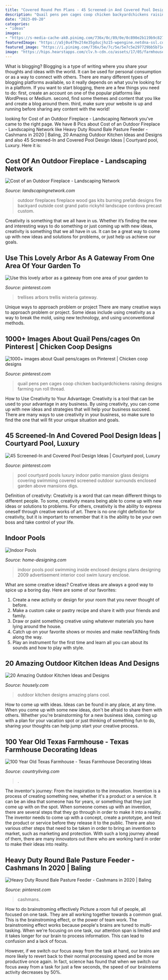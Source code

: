 ```yaml
---
title: "Covered Round Pen Plans - 45 Screened-in And Covered Pool Design Ideas"
description: "Quail pens pen cages coop chicken backyardchickens raising designs farming run roll thread"
date: "2023-09-20"
categories:
- "ideas"
images:
- "https://s-media-cache-ak0.pinimg.com/736x/0c/89/0e/0c890e2b119b9c827fbfd606350a402c.jpg"
featuredImage: "https://a5j0u479x2t4e35gducjhz15-wpengine.netdna-ssl.com/wp-content/uploads/2015/04/uploads_2014_04_Cool-Stone-Outdoor-Kitchen-Design-Plans.jpg"
featured_image: "https://i.pinimg.com/736x/5e/7c/5e/5e7c5e297729bb5b71e7c3deaad18953--courtyard-pool-indoor-pools.jpg"
image: "https://hips.hearstapps.com/clv.h-cdn.co/assets/17/05/farmhouse-refresh-fireplace-0317.jpg?crop=1.0xw:1xh;center,top&amp;resize=768:*"
---
```



What is blogging?
Blogging is a type of writing where you share your thoughts and ideas with the world. It can be used for personal consumption or as a way to connect with others. There are many different types of blogging platforms available, so it really depends on what you’re looking for in a platform. If you want to start blogging, there are a few things you need to do: first, create an account on one of the popular platforms like WordPress or Medium. second, find some themes and content that you like and create a blog around them. third, make sure your website is up and running before sharing any content with the world!

	

		
looking for Cost of an Outdoor Fireplace - Landscaping Network you've came to the right page. We have 8 Pics about Cost of an Outdoor Fireplace - Landscaping Network like Heavy Duty Round Bale Pasture Feeder - Cashmans in 2020 | Baling, 20 Amazing Outdoor Kitchen Ideas and Designs and also 45 Screened-In and Covered Pool Design Ideas | Courtyard pool, Luxury. Here it is:
		
    
## Cost Of An Outdoor Fireplace - Landscaping Network

<img loading=lazy src="https://images.landscapingnetwork.com/pictures/images/500x500Max/outdoor-fireplace_13/designs-by-garry_631.jpg" onerror="this.onerror=null;this.src='https://tse4.mm.bing.net/th?id=OIP.Ef8S8GiCzwCzzZ3I3z48owHaF7&amp;pid=15.1';" alt="Cost of an Outdoor Fireplace - Landscaping Network">

_Source: landscapingnetwork.com_

>outdoor fireplaces fireplace wood gas kits burning prefab designs fire backyard outside cost grand patio rickyhil landscape cordova precast custom. 

	

Creativity is something that we all have in us. Whether it’s finding the new and interesting ways to do something or just coming up with new ideas, creativity is something that we all have in us. It can be a great way to come up with new ideas and solutions for problems, or just help us achieve our goals.

    
## Use This Lovely Arbor As A Gateway From One Area Of Your Garden To

<img loading=lazy src="https://i.pinimg.com/736x/d9/fa/2b/d9fa2b58bb3531195dafc96a67b87ab4.jpg" onerror="this.onerror=null;this.src='https://tse2.mm.bing.net/th?id=OIP.Ldis8YhDzMrZqvETxl3C3gHaHa&amp;pid=15.1';" alt="Use this lovely arbor as a gateway from one area of your garden to">

_Source: pinterest.com_

>trellises arbors trellis wisteria gateway. 

	

Unique ways to approach problem or project
There are many creative ways to approach problem or project. Some ideas include using creativity as a way to break the mold, using new technology, and using unconventional methods.

    
## 1000+ Images About Quail Pens/cages On Pinterest | Chicken Coop Designs

<img loading=lazy src="https://s-media-cache-ak0.pinimg.com/736x/0c/89/0e/0c890e2b119b9c827fbfd606350a402c.jpg" onerror="this.onerror=null;this.src='https://tse1.mm.bing.net/th?id=OIP.iikVjadE-228gkwvqjrKVwHaNL&amp;pid=15.1';" alt="1000+ images about Quail pens/cages on Pinterest | Chicken coop designs">

_Source: pinterest.com_

>quail pens pen cages coop chicken backyardchickens raising designs farming run roll thread. 

	

How to Use Creativity to Your Advantage:
Creativity is a tool that can be used to your advantage in any business. By using creativity, you can come up with new ideas and strategies that will help your business succeed. There are many ways to use creativity in your business, so make sure to find the one that will fit your unique situation and goals.

    
## 45 Screened-In And Covered Pool Design Ideas | Courtyard Pool, Luxury

<img loading=lazy src="https://i.pinimg.com/736x/5e/7c/5e/5e7c5e297729bb5b71e7c3deaad18953--courtyard-pool-indoor-pools.jpg" onerror="this.onerror=null;this.src='https://tse1.mm.bing.net/th?id=OIP.kr_m5oW2m37QJUuhUBOGDgHaFi&amp;pid=15.1';" alt="45 Screened-In and Covered Pool Design Ideas | Courtyard pool, Luxury">

_Source: pinterest.com_

>pool courtyard pools luxury indoor patio mansion glass designs covering swimming covered screened outdoor surrounds enclosed garden above mansions digs. 

	

Definition of creativity:
Creativity is a word that can mean different things to different people. To some, creativity means being able to come up with new ideas or solutions to problems. For others, creativity is the ability to express oneself through creative works of art. There is no one right definition for creativity, but it is important to remember that it is the ability to be your own boss and take control of your life.

    
## Indoor Pools

<img loading=lazy src="http://cdn.home-designing.com/wp-content/uploads/2009/01/davidhallamltd5.jpg" onerror="this.onerror=null;this.src='https://tse3.mm.bing.net/th?id=OIP.8NPWu2YCO6DWCxBduqqnXAHaHa&amp;pid=15.1';" alt="Indoor Pools">

_Source: home-designing.com_

>indoor pools pool swimming inside enclosed designs plans designing 2009 advertisement interior cool swim luxury enclose. 

	

What are some creative ideas?
Creative ideas are always a good way to spice up a boring day. Here are some of our favorites: 
1. Create a new activity or design for your room that you never thought of before. 
2. Make a custom cake or pastry recipe and share it with your friends and family. 
3. Draw or paint something creative using whatever materials you have lying around the house. 
4. Catch up on your favorite shows or movies and make newTAINing finds along the way. 
5. Play an instrument for the first time and learn all you can about its sounds and how to play with style.

    
## 20 Amazing Outdoor Kitchen Ideas And Designs

<img loading=lazy src="https://a5j0u479x2t4e35gducjhz15-wpengine.netdna-ssl.com/wp-content/uploads/2015/04/uploads_2014_04_Cool-Stone-Outdoor-Kitchen-Design-Plans.jpg" onerror="this.onerror=null;this.src='https://tse2.mm.bing.net/th?id=OIP.dqbZps3Bgt5e2JEXpnvuOgHaFS&amp;pid=15.1';" alt="20 Amazing Outdoor Kitchen Ideas and Designs">

_Source: housely.com_

>outdoor kitchen designs amazing plans cool. 

	

How to come up with ideas.
Ideas can be found in any place, at any time. When you come up with some new ideas, don't be afraid to share them with others. Whether you're brainstorming for a new business idea, coming up with a plan for your vacation spot or just thinking of something fun to do, sharing your thoughts can help jump start your creative process.

    
## 100 Year Old Texas Farmhouse - Texas Farmhouse Decorating Ideas

<img loading=lazy src="https://hips.hearstapps.com/clv.h-cdn.co/assets/17/05/farmhouse-refresh-fireplace-0317.jpg?crop=1.0xw:1xh;center,top&amp;resize=768:*" onerror="this.onerror=null;this.src='https://tse4.mm.bing.net/th?id=OIP.q45p_LtyYzxZ-Omcv9ysqQHaLH&amp;pid=15.1';" alt="100 Year Old Texas Farmhouse - Texas Farmhouse Decorating Ideas">

_Source: countryliving.com_

>. 

	

The inventor's journey: From the inspiration to the innovation.
Invention is a process of creating something new, whether it's a product or a service. It can be an idea that someone has for years, or something that they just come up with on the spot. When someone comes up with an invention, there are several steps that they go through in order to make it into a reality. The inventor needs to come up with a concept, create a prototype, and test the product or service before they release it to the public. There are also various other steps that need to be taken in order to bring an invention to market, such as marketing and protection. With such a long journey ahead of them, there are many innovators out there who are working hard in order to make their ideas into reality.

    
## Heavy Duty Round Bale Pasture Feeder - Cashmans In 2020 | Baling

<img loading=lazy src="https://i.pinimg.com/736x/ff/d4/f4/ffd4f4d4f1f7621aca94324b47a91c57.jpg" onerror="this.onerror=null;this.src='https://tse1.mm.bing.net/th?id=OIP.O3_dlG7CEHYHZkJwUkEIMgHaEG&amp;pid=15.1';" alt="Heavy Duty Round Bale Pasture Feeder - Cashmans in 2020 | Baling">

_Source: pinterest.com_

>cashmans. 

	

How to do brainstroming effectively
Picture a room full of people, all focused on one task. They are all working together towards a common goal. This is the brainstroming effect, or the power of team work.
The brainstroming effect works because people's brains are tuned to multi-tasking. When we're focusing on one task, our attention span is limited and it takes longer for our brain to process information. This can lead to confusion and a lack of focus.

However, if we switch our focus away from the task at hand, our brains are more likely to revert back to their normal processing speed and be more productive once again. In fact, science has found that when we switch our focus away from a task for just a few seconds, the speed of our brainstems activity decreases by 50%.

